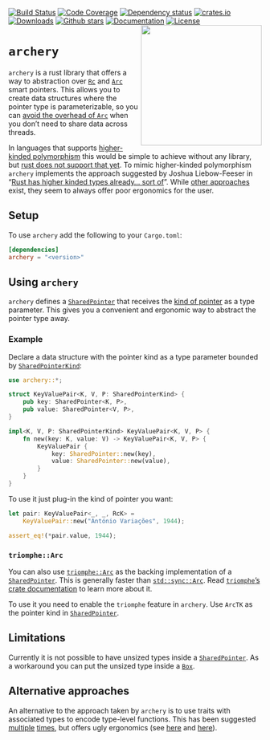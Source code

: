 [![Build Status](https://github.com/orium/archery/workflows/CI/badge.svg)](https://github.com/orium/archery/actions?query=workflow%3ACI)
[![Code Coverage](https://codecov.io/gh/orium/archery/branch/main/graph/badge.svg)](https://codecov.io/gh/orium/archery)
[![Dependency status](https://deps.rs/repo/github/orium/archery/status.svg)](https://deps.rs/repo/github/orium/archery)
[![crates.io](https://img.shields.io/crates/v/archery.svg)](https://crates.io/crates/archery)
[![Downloads](https://img.shields.io/crates/d/archery.svg)](https://crates.io/crates/archery)
[![Github stars](https://img.shields.io/github/stars/orium/archery.svg?logo=github)](https://github.com/orium/archery/stargazers)
[![Documentation](https://docs.rs/archery/badge.svg)](https://docs.rs/archery/)
[![License](https://img.shields.io/crates/l/archery.svg)](./LICENSE.md)
<img src="https://raw.githubusercontent.com/orium/archery/main/images/archery.svg?sanitize=true" width="240" align="right">

# `archery`

<!-- cargo-rdme start -->

`archery` is a rust library that offers a way to abstraction over
[`Rc`](https://doc.rust-lang.org/stable/alloc/rc/struct.Rc.html) and
[`Arc`](https://doc.rust-lang.org/stable/alloc/sync/struct.Arc.html) smart pointers.
This allows you to create data structures where the pointer type is parameterizable, so you can
[avoid the overhead of `Arc`](https://doc.rust-lang.org/stable/alloc/sync/struct.Arc.html#thread-safety)
when you don’t need to share data across threads.

In languages that supports
[higher-kinded polymorphism](https://en.wikipedia.org/wiki/Type_class#Higher-kinded_polymorphism)
this would be simple to achieve without any library, but
[rust does not support that yet](https://github.com/rust-lang/rfcs/issues/324).
To mimic higher-kinded polymorphism `archery` implements the approach suggested by
Joshua Liebow-Feeser in
“[Rust has higher kinded types already… sort of](https://joshlf.com/post/2018/10/18/rust-higher-kinded-types-already/)”.
While [other approaches](#alternative-approaches) exist, they seem to always offer poor
ergonomics for the user.

## Setup

To use `archery` add the following to your `Cargo.toml`:

```toml
[dependencies]
archery = "<version>"
```

## Using `archery`

`archery` defines a [`SharedPointer`](https://docs.rs/archery/latest/archery/shared_pointer/struct.SharedPointer.html)
that receives the [kind of pointer](https://docs.rs/archery/latest/archery/shared_pointer/kind/trait.SharedPointerKind.html)
as a type parameter.  This gives you a convenient and ergonomic way to abstract the pointer
type away.

### Example

Declare a data structure with the pointer kind as a type parameter bounded by
[`SharedPointerKind`](https://docs.rs/archery/latest/archery/shared_pointer/kind/trait.SharedPointerKind.html):

```rust
use archery::*;

struct KeyValuePair<K, V, P: SharedPointerKind> {
    pub key: SharedPointer<K, P>,
    pub value: SharedPointer<V, P>,
}

impl<K, V, P: SharedPointerKind> KeyValuePair<K, V, P> {
    fn new(key: K, value: V) -> KeyValuePair<K, V, P> {
        KeyValuePair {
            key: SharedPointer::new(key),
            value: SharedPointer::new(value),
        }
    }
}
```

To use it just plug-in the kind of pointer you want:

```rust
let pair: KeyValuePair<_, _, RcK> =
    KeyValuePair::new("António Variações", 1944);

assert_eq!(*pair.value, 1944);
```

### `triomphe::Arc`

You can also use [`triomphe::Arc`](https://docs.rs/triomphe/latest/triomphe/struct.Arc.html)
as the backing implementation of a [`SharedPointer`](https://docs.rs/archery/latest/archery/shared_pointer/struct.SharedPointer.html).
This is generally faster than [`std::sync::Arc`](https://doc.rust-lang.org/stable/alloc/sync/struct.Arc.html).
Read [`triomphe`’s crate documentation](https://docs.rs/triomphe/latest/triomphe/) to learn more
about it.

To use it you need to enable the `triomphe` feature in `archery`. Use `ArcTK` as the pointer
kind in [`SharedPointer`](https://docs.rs/archery/latest/archery/shared_pointer/struct.SharedPointer.html).

## Limitations

Currently it is not possible to have unsized types inside a
[`SharedPointer`](https://docs.rs/archery/latest/archery/shared_pointer/struct.SharedPointer.html).  As a workaround you can put the
unsized type inside a [`Box`](https://doc.rust-lang.org/stable/alloc/boxed/struct.Box.html).

## Alternative approaches

An alternative to the approach taken by `archery` is to use traits with associated types to encode
type-level functions.  This has been suggested
[multiple](https://github.com/orium/rpds/issues/7#issuecomment-362635901)
[times](https://joshlf.com/post/2018/10/18/rust-higher-kinded-types-already/#comment-4160863400),
but offers ugly ergonomics (see
[here](https://github.com/Marwes/rpds/blob/e482d5abbaa6c876d7c624e497affe7299bbeece/src/sequence/vector/mod.rs#L153)
and [here](https://github.com/Marwes/rpds/blob/e482d5abbaa6c876d7c624e497affe7299bbeece/src/sequence/vector/mod.rs#L249)).

<!-- cargo-rdme end -->
